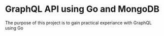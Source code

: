 # GraphQL API using Go and MongoDB

The purpose of this project is to gain practical experiance with GraphQL using Go